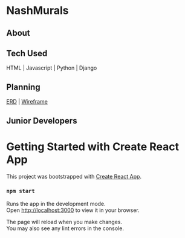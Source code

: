 # NashMurals 

## About

## Tech Used

HTML | Javascript | Python | Django  

## Planning

[ERD](https://dbdiagram.io/d/6425a89f5758ac5f1725826e) | [Wireframe](https://www.figma.com/file/c41g0BtkzOmTAh9ceeUTxa/Nash-Murals?node-id=0-1&t=f88rt2vlfdCrCuLZ-0)

## Junior Developers 










# Getting Started with Create React App

This project was bootstrapped with [Create React App](https://github.com/facebook/create-react-app).


### `npm start`

Runs the app in the development mode.\
Open [http://localhost:3000](http://localhost:3000) to view it in your browser.

The page will reload when you make changes.\
You may also see any lint errors in the console.



